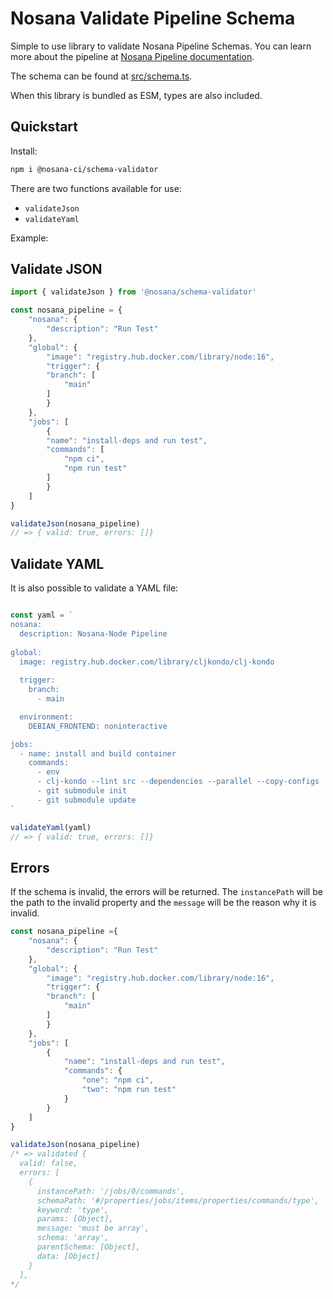 # Nosana Validate Pipeline Schema

Simple to use library to validate Nosana Pipeline Schemas.
You can learn more about the pipeline at [Nosana Pipeline documentation](https://docs.nosana.io/pipelines/intro.html).

The schema can be found at [src/schema.ts](src/schema.ts).

When this library is bundled as ESM, types are also included.

## Quickstart

Install:

```bash
npm i @nosana-ci/schema-validator
```

There are two functions available for use:

- `validateJson`
- `validateYaml`

Example:

## Validate JSON

```javascript
import { validateJson } from '@nosana/schema-validator'

const nosana_pipeline = {
    "nosana": {
        "description": "Run Test"
    },
    "global": {
        "image": "registry.hub.docker.com/library/node:16",
        "trigger": {
        "branch": [
            "main"
        ]
        }
    },
    "jobs": [
        {
        "name": "install-deps and run test",
        "commands": [
            "npm ci",
            "npm run test"
        ]
        }
    ]
}

validateJson(nosana_pipeline)
// => { valid: true, errors: []}

```

## Validate YAML

It is also possible to validate a YAML file:

```javascript

const yaml = `
nosana:
  description: Nosana-Node Pipeline
      
global:
  image: registry.hub.docker.com/library/cljkondo/clj-kondo
  
  trigger:
    branch:
      - main

  environment:
    DEBIAN_FRONTEND: noninteractive

jobs:
  - name: install and build container
    commands:
      - env
      - clj-kondo --lint src --dependencies --parallel --copy-configs
      - git submodule init
      - git submodule update
`

validateYaml(yaml)
// => { valid: true, errors: []}

```

## Errors

If the schema is invalid, the errors will be returned.
The `instancePath` will be the path to the invalid property and the `message` will be the reason why it is invalid.

```javascript
const nosana_pipeline ={
    "nosana": {
        "description": "Run Test"
    },
    "global": {
        "image": "registry.hub.docker.com/library/node:16",
        "trigger": {
        "branch": [
            "main"
        ]
        }
    },
    "jobs": [
        {
            "name": "install-deps and run test",
            "commands": {
                "one": "npm ci",
                "two": "npm run test"
            }
        }
    ]
}

validateJson(nosana_pipeline)
/* => validated {
  valid: false,
  errors: [
    {
      instancePath: '/jobs/0/commands',
      schemaPath: '#/properties/jobs/items/properties/commands/type',
      keyword: 'type',
      params: [Object],
      message: 'must be array',
      schema: 'array',
      parentSchema: [Object],
      data: [Object]
    }
  ],
*/

```
